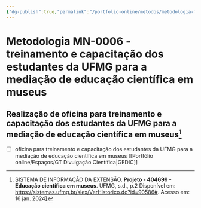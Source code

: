 ```yaml
---
{"dg-publish":true,"permalink":"/portfolio-online/metodos/metodologia-mn-0006-treinamento-e-capacitacao-dos-estudantes-da-ufmg-para-a-mediacao-de-educacao-cientifica-em-museus/","tags":["💼/🎯/🛠️"],"created":"2024-02-05T11:59:48.978-03:00","updated":"2024-02-10T15:28:42.865-03:00"}
---
```



# Metodologia MN-0006 - treinamento e capacitação dos estudantes da UFMG para a mediação de educação científica em museus

## Realização de oficina para treinamento e capacitação dos estudantes da UFMG para a mediação de educação científica em museus[^1]  
[^1]:SISTEMA DE INFORMAÇÃO DA EXTENSÃO. **Projeto - 404699 - Educação científica em museus**. UFMG, s.d., p.2 Disponível em: <https://sistemas.ufmg.br/siex/VerHistorico.do?id=90586#>. Acesso em: 16 jan. 2024]

- [ ] oficina para treinamento e capacitação dos estudantes da UFMG para a mediação de educação científica em museus [[Portfólio online/Espaços/GT Divulgação Científica\|GEDIC]]